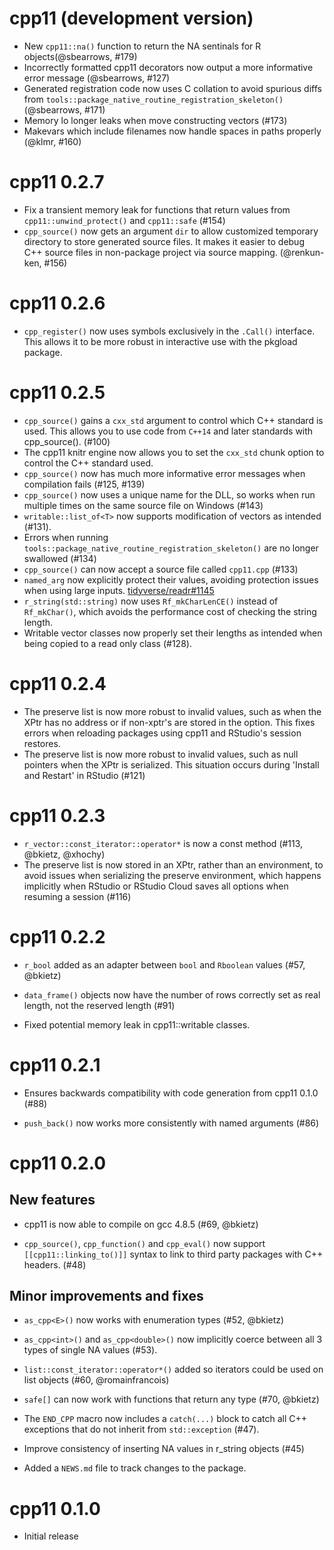 # cpp11 (development version)

* New `cpp11::na()` function to return the NA sentinals for R objects(@sbearrows, #179)
* Incorrectly formatted cpp11 decorators now output a more informative error message (@sbearrows, #127)
* Generated registration code now uses C collation to avoid spurious diffs from `tools::package_native_routine_registration_skeleton()` (@sbearrows, #171)
* Memory lo longer leaks when move constructing vectors (#173)
* Makevars which include filenames now handle spaces in paths properly (@klmr, #160)

# cpp11 0.2.7

* Fix a transient memory leak for functions that return values from `cpp11::unwind_protect()` and `cpp11::safe` (#154)
* `cpp_source()` now gets an argument `dir` to allow customized temporary directory to store generated source files.
  It makes it easier to debug C++ source files in non-package project via source mapping. (@renkun-ken, #156)

# cpp11 0.2.6

* `cpp_register()` now uses symbols exclusively in the `.Call()` interface. This allows it to be more robust in interactive use with the pkgload package.

# cpp11 0.2.5

* `cpp_source()` gains a `cxx_std` argument to control which C++ standard is used.
  This allows you to use code from `C++14` and later standards with cpp_source(). (#100)
* The cpp11 knitr engine now allows you to set the `cxx_std` chunk option to control the C++ standard used.
* `cpp_source()` now has much more informative error messages when compilation fails (#125, #139)
* `cpp_source()` now uses a unique name for the DLL, so works when run multiple times on the same source file on Windows (#143)
* `writable::list_of<T>` now supports modification of vectors as intended (#131).
* Errors when running `tools::package_native_routine_registration_skeleton()` are no longer swallowed (#134)
* `cpp_source()` can now accept a source file called `cpp11.cpp` (#133)
* `named_arg` now explicitly protect their values, avoiding protection issues when using large inputs. [tidyverse/readr#1145](https://github.com/tidyverse/readr/issues/1145)
* `r_string(std::string)` now uses `Rf_mkCharLenCE()` instead of `Rf_mkChar()`, which avoids the performance cost of checking the string length.
* Writable vector classes now properly set their lengths as intended when being copied to a read only class (#128).

# cpp11 0.2.4

* The preserve list is now more robust to invalid values, such as when the XPtr has no address or if non-xptr's are stored in the option. This fixes errors when reloading packages using cpp11 and RStudio's session restores.
* The preserve list is now more robust to invalid values, such as null pointers when the XPtr is serialized. This situation occurs during 'Install and Restart' in RStudio (#121)

# cpp11 0.2.3

* `r_vector::const_iterator::operator*` is now a const method (#113, @bkietz, @xhochy)
* The preserve list is now stored in an XPtr, rather than an environment, to avoid issues when serializing the preserve environment, which happens implicitly when RStudio or RStudio Cloud saves all options when resuming a session (#116)

# cpp11 0.2.2

* `r_bool` added as an adapter between `bool` and `Rboolean` values (#57, @bkietz)

* `data_frame()` objects now have the number of rows correctly set as real length, not the reserved length (#91)

* Fixed potential memory leak in cpp11::writable classes.

# cpp11 0.2.1

* Ensures backwards compatibility with code generation from cpp11 0.1.0 (#88)

* `push_back()` now works more consistently with named arguments (#86)

# cpp11 0.2.0

## New features

* cpp11 is now able to compile on gcc 4.8.5 (#69, @bkietz)

* `cpp_source()`, `cpp_function()` and `cpp_eval()` now support `[[cpp11::linking_to()]]` syntax to link to third party packages with C++ headers. (#48)

## Minor improvements and fixes

* `as_cpp<E>()` now works with enumeration types (#52, @bkietz)

* `as_cpp<int>()` and `as_cpp<double>()` now implicitly coerce between all 3 types of single NA values (#53).

* `list::const_iterator::operator*()` added so iterators could be used on list objects (#60, @romainfrancois)

* `safe[]` can now work with functions that return any type (#70, @bkietz)

* The `END_CPP` macro now includes a `catch(...)` block to catch all C++ exceptions that do not inherit from `std::exception` (#47).

* Improve consistency of inserting NA values in r_string objects (#45)

* Added a `NEWS.md` file to track changes to the package.

# cpp11 0.1.0

* Initial release
